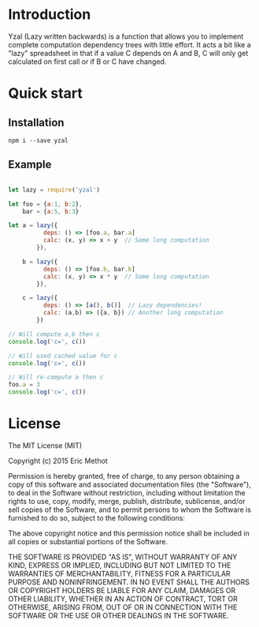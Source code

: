 # Introduction

Yzal (Lazy written backwards) is a function that allows you to implement complete computation dependency trees with little effort.
It acts a bit like a "lazy" spreadsheet in that if a value C depends on A and B, C will only get calculated on first call or 
if B or C have changed.

# Quick start

## Installation

    npm i --save yzal

## Example

```js

let lazy = require('yzal')

let foo = {a:1, b:2},
    bar = {a:5, b:3}

let a = lazy({
	      deps: () => [foo.a, bar.a]
		  calc: (x, y) => x + y  // Some long computation
	    }),

	b = lazy({
	      deps: () => [foo.b, bar.b]
		  calc: (x, y) => x * y  // Some long computation
		}),

	c = lazy({
		  deps: () => [a(), b()]  // Lazy dependencies!
		  calc: (a,b) => ({a, b}) // Another long computation
		})

// Will compute a,b then c
console.log('c=', c())    

// Will used cached value for c
console.log('c=', c())

// Will re-compute a then c
foo.a = 3
console.log('c=', c())

```

# License

The MIT License (MIT)

Copyright (c) 2015 Eric Methot

Permission is hereby granted, free of charge, to any person obtaining a copy
of this software and associated documentation files (the "Software"), to deal
in the Software without restriction, including without limitation the rights
to use, copy, modify, merge, publish, distribute, sublicense, and/or sell
copies of the Software, and to permit persons to whom the Software is
furnished to do so, subject to the following conditions:

The above copyright notice and this permission notice shall be included in
all copies or substantial portions of the Software.

THE SOFTWARE IS PROVIDED "AS IS", WITHOUT WARRANTY OF ANY KIND, EXPRESS OR
IMPLIED, INCLUDING BUT NOT LIMITED TO THE WARRANTIES OF MERCHANTABILITY,
FITNESS FOR A PARTICULAR PURPOSE AND NONINFRINGEMENT.  IN NO EVENT SHALL THE
AUTHORS OR COPYRIGHT HOLDERS BE LIABLE FOR ANY CLAIM, DAMAGES OR OTHER
LIABILITY, WHETHER IN AN ACTION OF CONTRACT, TORT OR OTHERWISE, ARISING FROM,
OUT OF OR IN CONNECTION WITH THE SOFTWARE OR THE USE OR OTHER DEALINGS IN
THE SOFTWARE.
	